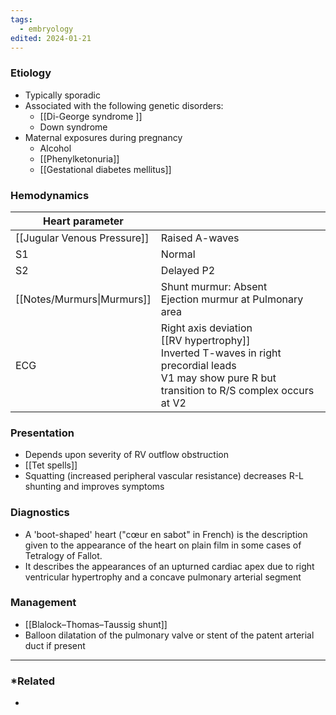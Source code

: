 ```yaml
---
tags:
  - embryology
edited: 2024-01-21
---
```

### Etiology
- Typically sporadic 
- Associated with the following genetic disorders:
	- [[Di-George syndrome ]]
	- Down syndrome 
- Maternal exposures during pregnancy
	- Alcohol
	- [[Phenylketonuria]] 
	- [[Gestational diabetes mellitus]]  
### Hemodynamics
| Heart parameter             |                                                                                                                                                           |
| --------------------------- | --------------------------------------------------------------------------------------------------------------------------------------------------------- |
| [[Jugular Venous Pressure]] | Raised A-waves                                                                                                                                            |
| S1                          | Normal                                                                                                                                                    |
| S2                          | Delayed P2                                                                                                                                                |
| [[Notes/Murmurs\|Murmurs]]  | Shunt murmur: Absent<br>Ejection murmur at Pulmonary area                                                                                                 |
| ECG                         | Right axis deviation<br>[[RV hypertrophy]]<br>Inverted T-waves in right precordial leads<br>V1 may show pure R but transition to R/S complex occurs at V2 |
### Presentation
- Depends upon severity of RV outflow obstruction
- [[Tet spells]] 
- Squatting (increased peripheral vascular resistance) decreases R-L shunting and improves symptoms

### Diagnostics
- A 'boot-shaped' heart ("cœur en sabot" in French) is the description given to the appearance of the heart on plain film in some cases of Tetralogy of Fallot. 
- It describes the appearances of an upturned cardiac apex due to right ventricular hypertrophy and a concave pulmonary arterial segment
### Management
- [[Blalock–Thomas–Taussig shunt]]
- Balloon dilatation of the pulmonary valve or stent of the patent arterial duct if present

---
### *Related
- 
